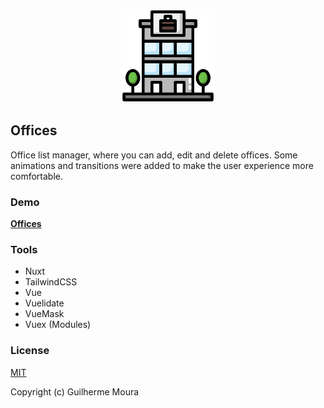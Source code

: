 <p align="center">
  <img
		style="object: contain; height: 150px"
		src="https://raw.githubusercontent.com/glhrmoura/offices/main/src/static/logo.png"
	/>
</p>

## Offices

Office list manager, where you can add, edit and delete offices. Some animations and transitions were added to make the user experience more comfortable.

### Demo

[**Offices**](https://charming-hotteok-8dc02a.netlify.app)

### Tools

-   Nuxt
-   TailwindCSS
-   Vue
-   Vuelidate
-   VueMask
-   Vuex (Modules)

### License

[MIT](https://github.com/glhrmoura/offices/blob/main/LICENSE)

Copyright (c) Guilherme Moura
